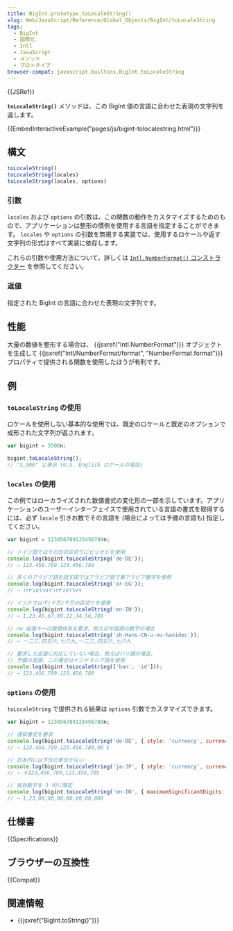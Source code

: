 ```yaml
---
title: BigInt.prototype.toLocaleString()
slug: Web/JavaScript/Reference/Global_Objects/BigInt/toLocaleString
tags:
  - BigInt
  - 国際化
  - Intl
  - JavaScript
  - メソッド
  - プロトタイプ
browser-compat: javascript.builtins.BigInt.toLocaleString
---
```

{{JSRef}}

**`toLocaleString()`** メソッドは、この BigInt 値の言語に合わせた表現の文字列を返します。 

{{EmbedInteractiveExample("pages/js/bigint-tolocalestring.html")}}

## 構文

```js
toLocaleString()
toLocaleString(locales)
toLocaleString(locales, options)
```

### 引数

`locales` および `options` の引数は、この関数の動作をカスタマイズするためのもので、アプリケーションは整形の慣例を使用する言語を指定することができます。 `locales` や `options` の引数を無視する実装では、使用するロケールや返す文字列の形式はすべて実装に依存します。

これらの引数や使用方法について、詳しくは [`Intl.NumberFormat()`
コンストラクター](/ja/docs/Web/JavaScript/Reference/Global_Objects/Intl/NumberFormat/NumberFormat) を参照してください。

### 返値

指定された BigInt の言語に合わせた表現の文字列です。

## 性能

大量の数値を整形する場合は、 {{jsxref("Intl.NumberFormat")}} オブジェクトを生成して {{jsxref("Intl/NumberFormat/format", "NumberFormat.format")}} プロパティで提供される関数を使用したほうが有利です。

## 例

### `toLocaleString` の使用

ロケールを使用しない基本的な使用では、既定のロケールと既定のオプションで成形された文字列が返されます。

```js
var bigint = 3500n;

bigint.toLocaleString();
// "3,500" と表示 (U.S. English ロケールの場合)
```

### `locales` の使用

この例ではローカライズされた数値書式の変化形の一部を示しています。アプリケーションのユーザーインターフェイスで使用されている言語の書式を取得するには、必ず `locale` 引きお数でその言語を (場合によっては予備の言語も) 指定してください。

```js
var bigint = 123456789123456789n;

// ドイツ語では千の位の区切りにピリオドを使用
console.log(bigint.toLocaleString('de-DE'));
// → 123.456.789.123.456.789

// 多くのアラビア語を話す国ではアラビア語で東アラビア数字を使用
console.log(bigint.toLocaleString('ar-EG'));
// → ١٢٣٬٤٥٦٬٧٨٩٬١٢٣٬٤٥٦٬٧٨٩

// インドでは千/十万/千万の区切りを使用
console.log(bigint.toLocaleString('en-IN'));
// → 1,23,45,67,89,12,34,56,789

// nu 拡張キーは数値体系を要求。例えば中国語の数字の場合
console.log(bigint.toLocaleString('zh-Hans-CN-u-nu-hanidec'));
// → 一二三,四五六,七八九,一二三,四五六,七八九

// 要求した言語に対応していない場合、例えばバリ語の場合、
// 予備の言語、この場合はインドネシア語を使用
console.log(bigint.toLocaleString(['ban', 'id']));
// → 123.456.789.123.456.789
```

### `options` の使用

`toLocaleString` で提供される結果は `options` 引数でカスタマイズできます。

```js
var bigint = 123456789123456789n;

// 通貨書式を要求
console.log(bigint.toLocaleString('de-DE', { style: 'currency', currency: 'EUR' }));
// → 123.456.789.123.456.789,00 €

// 日本円には下位の単位がない
console.log(bigint.toLocaleString('ja-JP', { style: 'currency', currency: 'JPY' }))
// → ￥123,456,789,123,456,789

// 有効数字を 3 桁に限定
console.log(bigint.toLocaleString('en-IN', { maximumSignificantDigits: 3 }));
// → 1,23,00,00,00,00,00,00,000
```

## 仕様書

{{Specifications}}

## ブラウザーの互換性

{{Compat}}

## 関連情報

- {{jsxref("BigInt.toString()")}}
